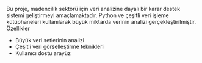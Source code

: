 Bu proje, madencilik sektörü için veri analizine dayalı bir karar destek sistemi geliştirmeyi amaçlamaktadır. 
Python ve çeşitli veri işleme kütüphaneleri kullanılarak büyük miktarda verinin analizi gerçekleştirilmiştir.
Özellikler
- Büyük veri setlerinin analizi
- Çeşitli veri görselleştirme teknikleri
- Kullanıcı dostu arayüz
